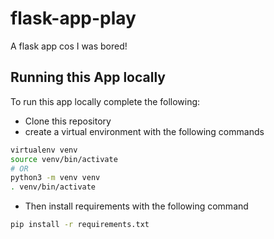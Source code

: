 # flask-app-play
A flask app cos I was bored!

## Running this App locally
To run this app locally complete the following:

- Clone this repository
- create a virtual environment with the following commands
```bash
virtualenv venv
source venv/bin/activate
# OR
python3 -m venv venv
. venv/bin/activate
```
- Then install requirements with the following command
``` bash
pip install -r requirements.txt
```

